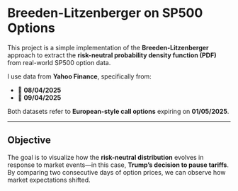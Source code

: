 # Breeden-Litzenberger on SP500 Options

This project is a simple implementation of the **Breeden-Litzenberger** approach to extract the **risk-neutral probability density function (PDF)** from real-world SP500 option data.

I use data from **Yahoo Finance**, specifically from:
- 📅 **08/04/2025**
- 📅 **09/04/2025**

Both datasets refer to **European-style call options** expiring on **01/05/2025**.

---

## Objective

The goal is to visualize how the **risk-neutral distribution** evolves in response to market events—in this case, **Trump’s decision to pause tariffs**. By comparing two consecutive days of option prices, we can observe how market expectations shifted.
